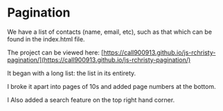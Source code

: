 # Pagination

We have a list of contacts (name, email, etc), such as that which can be found in the index.html file.

The project can be viewed here:
[https://call900913.github.io/js-rchristy-pagination/](https://call900913.github.io/js-rchristy-pagination/)

It began with a long list: the list in its entirety.

I broke it apart into pages of 10s and added page numbers at the bottom.

I Also added a search feature on the top right hand corner.
